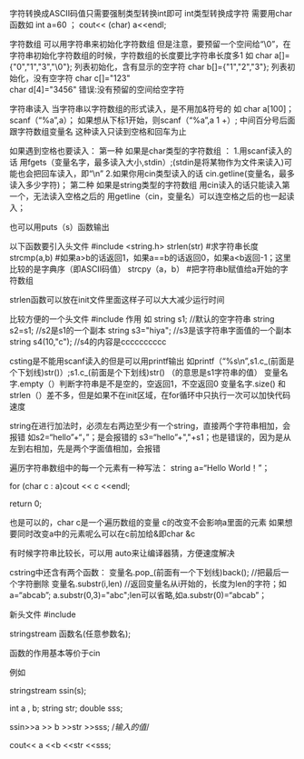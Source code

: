字符转换成ASCII码值只需要强制类型转换int即可
int类型转换成字符 需要用char函数如
int a=60 ；
cout<< (char) a<<endl;


字符数组
可以用字符串来初始化字符数组
但是注意，要预留一个空间给“\0”，在字符串初始化字符数组的时候，字符数组的长度要比字符串长度多1
如
char a[]={"0","1","3","\0"};		列表初始化，含有显示的空字符
char b[]={"1","2","3"};			列表初始化，没有空字符
char c[]="123"				
char d[4]="3456"			错误:没有预留的空间给空字符



字符串读入
当字符串以字符数组的形式读入，是不用加&符号的
如
char a[100]；
scanf（“%a”,a）；
如果想从下标1开始，则scanf（“%a”,a  1 +）;
中间百分号后面跟字符数组变量名
这种读入只读到空格和回车为止

如果遇到空格也要读入：
第一种
如果是char类型的字符数组 ：  		1.用scanf读入的话 	用fgets（变量名字，最多读入大小,stdin）;(stdin是将某物作为文件来读入)可能也会把回车读入，即“\n”
2.如果你用cin类型读入的话		cin.getline(变量名，最多读入多少字符)；
第二种
如果是string类型的字符数组 		用cin读入的话只能读入第一个，无法读入空格之后的
							用getline（cin，变量名）可以连空格之后的也一起读入；

也可以用puts（s）函数输出


以下函数要引入头文件
#include <string.h>
strlen(str)  #求字符串长度
strcmp(a,b)     #如果a>b的话返回1，如果a==b的话返回0，如果a<b返回-1；这里比较的是字典序（即ASCII码值）
strcpy（a，b）	#把字符串b赋值给a开始的字符数组


strlen函数可以放在init文件里面这样子可以大大减少运行时间



比较方便的一个头文件
#include <cstring>
作用
如
string s1; //默认的空字符串
string s2=s1;	//s2是s1的一个副本
string s3="hiya";   //s3是该字符串字面值的一个副本
string s4(10,"c");	//s4的内容是cccccccccc

csting是不能用scanf读入的但是可以用printf输出
如printf（“%s\n”,s1.c_(前面是个下划线)str()）;s1.c_(前面是个下划线)str()		（的意思是s1字符串的值）
变量名字.empty（）判断字符串是不是空的，空返回1，不空返回0
变量名字.size()	和strlen（）差不多，但是如果不在init区域，在for循环中只执行一次可以加快代码速度

string在进行加法时，必须左右两边至少有一个string，直接两个字符串相加，会报错
如s2=“hello”+“，”；是会报错的
s3=“hello”+","+s1；也是错误的，因为是从左到右相加，先是两个字面值相加，会报错

遍历字符串数组中的每一个元素有一种写法：
string a=“Hello World！”；

for (char c : a)cout  << c <<endl;

return 0;

也是可以的，char c是一个遍历数组的变量
c的改变不会影响a里面的元素
如果想要同时改变a中的元素呢么可以在c前加给&即char &c


有时候字符串比较长，可以用 auto来让编译器猜，方便速度解决

cstring中还含有两个函数：
变量名.pop_(前面有一个下划线)back(); 			//把最后一个字符删除
变量名.substr(i,len)			//返回变量名从i开始的，长度为len的字符；如a=“abcab”;
a.substr(0,3)="abc";len可以省略,如a.substr(0)=“abcab”；


新头文件
#include <sstream>

stringstream 函数名(任意参数名);

函数的作用基本等价于cin



例如

stringstream ssin(s);

int a , b;
string str;
double sss;

ssin>>a >> b >>str >>sss; /*输入的值*/

cout<< a <<b <<str <<sss;



